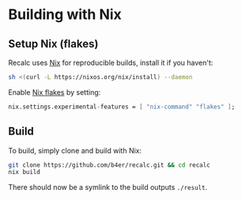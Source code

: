 # Building with Nix

## Setup Nix (flakes)

Recalc uses [Nix][nix] for reproducible builds, install it if you haven't:

```bash
sh <(curl -L https://nixos.org/nix/install) --daemon
```

Enable [Nix flakes][flakes] by setting:

```nix
nix.settings.experimental-features = [ "nix-command" "flakes" ];
```

## Build

To build, simply clone and build with Nix:

```bash
git clone https://github.com/b4er/recalc.git && cd recalc
nix build
```

There should now be a symlink to the build outputs `./result`.

<!-- References: -->

  [nix]: https://nixos.org
  [flakes]: https://nixos.wiki/wiki/Flakes
